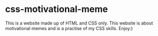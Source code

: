 # css-motivational-meme
This is a website made up of HTML and CSS only. This website is about motivational memes and is a practise of my CSS skills. Enjoy:)
